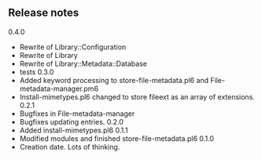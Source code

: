 ## Release notes

0.4.0
  * Rewrite of Library::Configuration
  * Rewrite of Library
  * Rewrite of Library::Metadata::Database
  * tests
0.3.0
  * Added keyword processing to store-file-metadata.pl6 and
    File-metadata-manager.pm6
  * Install-mimetypes.pl6 changed to store fileext as an array of extensions.
0.2.1
  * Bugfixes in File-metadata-manager
  * Bugfixes updating entries.
0.2.0
  * Added install-mimetypes.pl6
0.1.1
  * Modified modules and finished store-file-metadata.pl6
0.1.0
  * Creation date. Lots of thinking.
